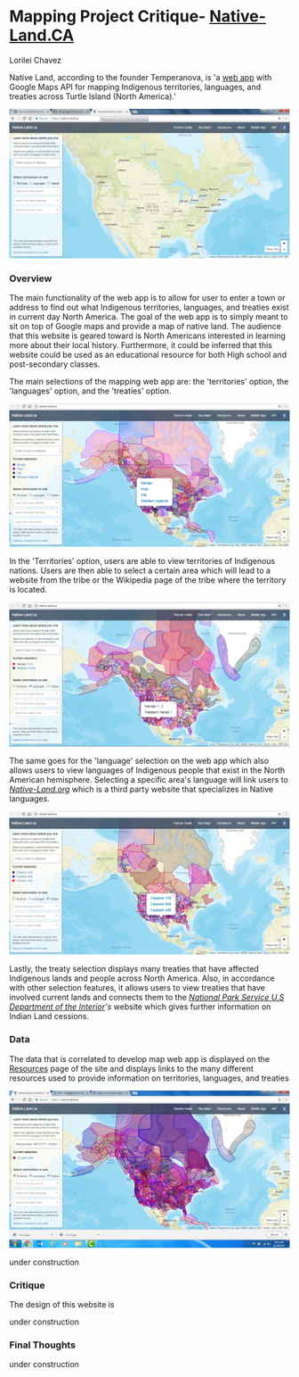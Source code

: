# Mapping Project Critique- [Native-Land.CA ](https://native-land.ca/)

Lorilei Chavez
 
Native Land, according to the founder Temperanova, is 'a [web app](https://github.com/tempranova/Native-Land/blob/master/README.md) with Google Maps API for mapping Indigenous territories, languages, and treaties across Turtle Island (North America).'

 ![native-land.ca Home Page](images/native-land6.png "native-land.ca Home Page")
 
 ### Overview
 
The main functionality of the web app is to allow for user to enter a town or address to find out what Indigenous territories, languages, and treaties exist in current day North America. The goal of the web app is to simply meant to sit on top of Google maps and provide a map of native land. The audience that this website is geared toward is North Americans interested in learning more about their local history. Furthermore, it could be inferred that this website could be used as an educational resource for both High school and post-secondary classes.

The main selections of the mapping web app are: the 'territories' option, the 'languages' option, and the 'treaties' option. 

![Territories](images/native-land2.png "Indigenous Territories of North America")

In the 'Territories' option, users are able to view territories of Indigenous nations. Users are then able to select a certain area which will lead to a website from the tribe or the Wikipedia page of the tribe where the territory is located.
  
![Languages](images/native-land1.png "Launguages of North America")

The same goes for the 'language' selection on the web app which also allows users to view languages of Indigenous people that exist in the North American hemisphere. Selecting a specific area's language will link users to *[Native-Land.org](http://www.native-languages.org/)* which is a third party website that specializes in Native languages.

 ![Treaties](images/native-land3.png "Treaties with Indigenous people of Norht America") 
 
 Lastly, the treaty selection displays many treaties that have affected Indigenous lands and people across North America. Also, in accordance with other selection features, it allows users to view treaties that have involved current lands and connects them to the *[National Park Service U.S Department of the Interior](https://www.nps.gov/nagpra/ONLINEDB/Land_Cessions/INDEX.HTM)'s* website which gives further information on Indian Land cessions. 
 
 
 ### Data

The data that is correlated to develop map web app is displayed on the [Resources](https://native-land.ca/resources.html) page of the site and displays links to the many different resources used to provide information on territories, languages, and treaties

 ![native-land.ca with all items selected](images/native-landCA.png "native-land.ca with all selected treaties, territories, and Languages")
 
 
 under construction 
 
 ### Critique
 
 The design of this website is
 

 
 under construction 
 
 ### Final Thoughts
 
 under construction 
 

 

